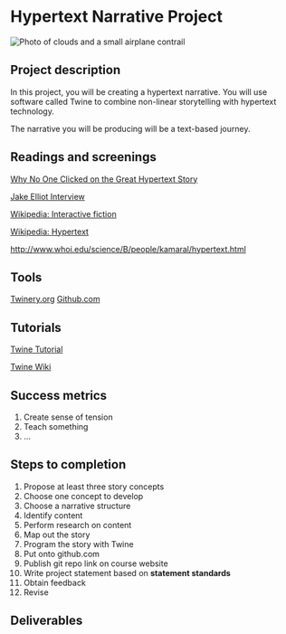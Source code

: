 # Hypertext Narrative Project
![Photo of clouds and a small airplane contrail](https://unsplash.it/3000/1500?image=38)
## Project description
 In this project, you will be creating a hypertext narrative. You will use software called Twine to combine non-linear storytelling with hypertext technology. 
 
 The narrative you will be producing will be a text-based journey.
 
 
## Readings and screenings

[Why No One Clicked on the Great Hypertext Story](http://www.wired.com/2013/04/hypertext/)

[Jake Elliot Interview](http://gameological.com/2013/01/jake-elliott-writer-and-designer-of-kentucky-route-zero/)

[Wikipedia: Interactive fiction](https://en.wikipedia.org/wiki/Interactive_fiction)

[Wikipedia: Hypertext](https://en.wikipedia.org/wiki/Hypertext)

http://www.whoi.edu/science/B/people/kamaral/hypertext.html

## Tools
[Twinery.org](https://twinery.org/)
[Github.com](http://github.com)

## Tutorials
[Twine Tutorial](http://www.auntiepixelante.com/twine/)

[Twine Wiki](http://twinery.org/wiki/twine2:guide)

## Success metrics
1. Create sense of tension
2. Teach something
3. ...


## Steps to completion 
1. Propose at least three story concepts
2. Choose one concept to develop
3. Choose a narrative structure
4. Identify content
5. Perform research on content
6. Map out the story
7. Program the story with Twine
8. Put onto github.com
9. Publish git repo link on course website
10. Write project statement based on **statement standards**
11. Obtain feedback
12. Revise

## Deliverables
